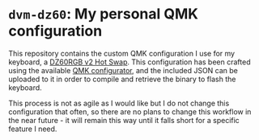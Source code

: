 # `dvm-dz60`: My personal QMK configuration

This repository contains the custom QMK configuration I use for my keyboard, a
[DZ60RGB v2 Hot Swap][1]. This configuration has been crafted using the
available [QMK configurator][2], and the included JSON can be uploaded to it in
order to compile and retrieve the binary to flash the keyboard.

This process is not as agile as I would like but I do not change this
configuration that often, so there are no plans to change this workflow in the
near future - it will remain this way until it falls short for a specific
feature I need.

[1]: https://kbdfans.com/collections/diy-kit/products/kbdfans-dz60rgb-ansi-hot-swap-diy-kit
[2]: https://config.qmk.fm
